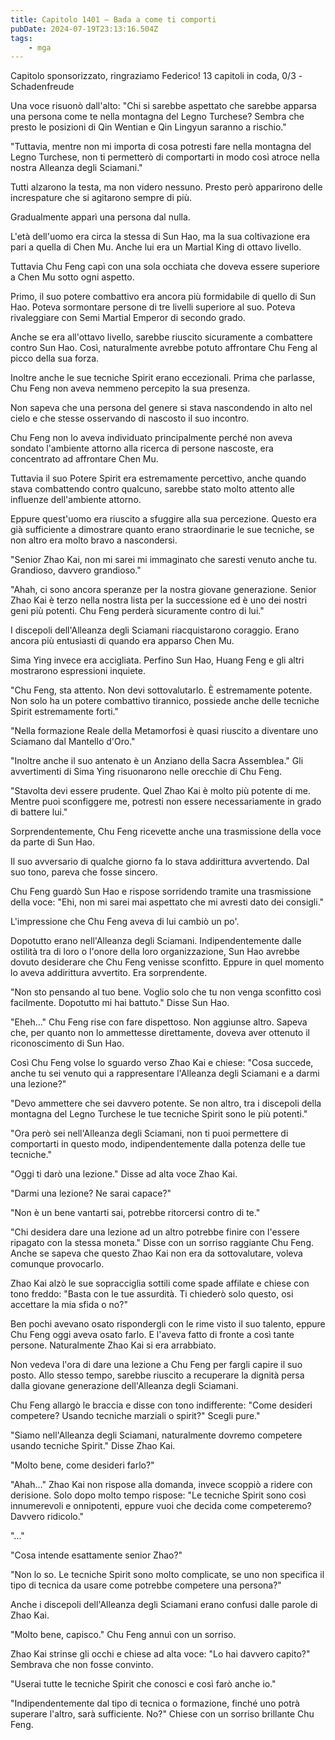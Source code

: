 ```yaml
---
title: Capitolo 1401 – Bada a come ti comporti
pubDate: 2024-07-19T23:13:16.504Z
tags:
    - mga
---
```



Capitolo sponsorizzato, ringraziamo Federico!
13 capitoli in coda, 0/3
-Schadenfreude


Una voce risuonò dall'alto: "Chi si sarebbe aspettato che sarebbe apparsa una persona come te nella montagna del Legno Turchese? Sembra che presto le posizioni di Qin Wentian e Qin Lingyun saranno a rischio."


"Tuttavia, mentre non mi importa di cosa potresti fare nella montagna del Legno Turchese, non ti permetterò di comportarti in modo così atroce nella nostra Alleanza degli Sciamani."


Tutti alzarono la testa, ma non videro nessuno. Presto però apparirono delle increspature che si agitarono sempre di più.


Gradualmente apparì una persona dal nulla.


L'età dell'uomo era circa la stessa di Sun Hao, ma la sua coltivazione era pari a quella di Chen Mu. Anche lui era un Martial King di ottavo livello.


Tuttavia Chu Feng capì con una sola occhiata che doveva essere superiore a Chen Mu sotto ogni aspetto.


Primo, il suo potere combattivo era ancora più formidabile di quello di Sun Hao. Poteva sormontare persone di tre livelli superiore al suo. Poteva rivaleggiare con Semi Martial Emperor di secondo grado.


Anche se era all'ottavo livello, sarebbe riuscito sicuramente a combattere contro Sun Hao. Così, naturalmente avrebbe potuto affrontare Chu Feng al picco della sua forza.


Inoltre anche le sue tecniche Spirit erano eccezionali. Prima che parlasse, Chu Feng non aveva nemmeno percepito la sua presenza.


Non sapeva che una persona del genere si stava nascondendo in alto nel cielo e che stesse osservando di nascosto il suo incontro.


Chu Feng non lo aveva individuato principalmente perché non aveva sondato l'ambiente attorno alla ricerca di persone nascoste, era concentrato ad affrontare Chen Mu.


Tuttavia il suo Potere Spirit era estremamente percettivo, anche quando stava combattendo contro qualcuno, sarebbe stato molto attento alle influenze dell'ambiente attorno.


Eppure quest'uomo era riuscito a sfuggire alla sua percezione. Questo era già sufficiente a dimostrare quanto erano straordinarie le sue tecniche, se non altro era molto bravo a nascondersi.


"Senior Zhao Kai, non mi sarei mi immaginato che saresti venuto anche tu. Grandioso, davvero grandioso."


"Ahah, ci sono ancora speranze per la nostra giovane generazione. Senior Zhao Kai è terzo nella nostra lista per la successione ed è uno dei nostri geni più potenti. Chu Feng perderà sicuramente contro di lui."


I discepoli dell'Alleanza degli Sciamani riacquistarono coraggio. Erano ancora più entusiasti di quando era apparso Chen Mu.


Sima Ying invece era accigliata. Perfino Sun Hao, Huang Feng e gli altri mostrarono espressioni inquiete.


"Chu Feng, sta attento. Non devi sottovalutarlo. È estremamente potente. Non solo ha un potere combattivo tirannico, possiede anche delle tecniche Spirit estremamente forti."


"Nella formazione Reale della Metamorfosi è quasi riuscito a diventare uno Sciamano dal Mantello d'Oro."


"Inoltre anche il suo antenato è un Anziano della Sacra Assemblea." Gli avvertimenti di Sima Ying risuonarono nelle orecchie di Chu Feng.


"Stavolta devi essere prudente. Quel Zhao Kai è molto più potente di me. Mentre puoi sconfiggere me, potresti non essere necessariamente in grado di battere lui."


Sorprendentemente, Chu Feng ricevette anche una trasmissione della voce da parte di Sun Hao.


Il suo avversario di qualche giorno fa lo stava addirittura avvertendo. Dal suo tono, pareva che fosse sincero.


Chu Feng guardò Sun Hao e rispose sorridendo tramite una trasmissione della voce: "Ehi, non mi sarei mai aspettato che mi avresti dato dei consigli."


L'impressione che Chu Feng aveva di lui cambiò un po'.


Dopotutto erano nell'Alleanza degli Sciamani. Indipendentemente dalle ostilità tra di loro o l'onore della loro organizzazione, Sun Hao avrebbe dovuto desiderare che Chu Feng venisse sconfitto. Eppure in quel momento lo aveva addirittura avvertito. Era sorprendente.


"Non sto pensando al tuo bene. Voglio solo che tu non venga sconfitto così facilmente. Dopotutto mi hai battuto." Disse Sun Hao.


"Eheh..." Chu Feng rise con fare dispettoso. Non aggiunse altro. Sapeva che, per quanto non lo ammettesse direttamente, doveva aver ottenuto il riconoscimento di Sun Hao.


Così Chu Feng volse lo sguardo verso Zhao Kai e chiese: "Cosa succede, anche tu sei venuto qui a rappresentare l'Alleanza degli Sciamani e a darmi una lezione?"


"Devo ammettere che sei davvero potente. Se non altro, tra i discepoli della montagna del Legno Turchese le tue tecniche Spirit sono le più potenti."


"Ora però sei nell'Alleanza degli Sciamani, non ti puoi permettere di comportarti in questo modo, indipendentemente dalla potenza delle tue tecniche."


"Oggi ti darò una lezione." Disse ad alta voce Zhao Kai.


"Darmi una lezione? Ne sarai capace?"


"Non è un bene vantarti sai, potrebbe ritorcersi contro di te."


"Chi desidera dare una lezione ad un altro potrebbe finire con l'essere ripagato con la stessa moneta." Disse con un sorriso raggiante Chu Feng. Anche se sapeva che questo Zhao Kai non era da sottovalutare, voleva comunque provocarlo.


Zhao Kai alzò le sue sopracciglia sottili come spade affilate e chiese con tono freddo: "Basta con le tue assurdità. Ti chiederò solo questo, osi accettare la mia sfida o no?"


Ben pochi avevano osato rispondergli con le rime visto il suo talento, eppure Chu Feng oggi aveva osato farlo. E l'aveva fatto di fronte a così tante persone. Naturalmente Zhao Kai si era arrabbiato.


Non vedeva l'ora di dare una lezione a Chu Feng per fargli capire il suo posto. Allo stesso tempo, sarebbe riuscito a recuperare la dignità persa dalla giovane generazione dell'Alleanza degli Sciamani.


Chu Feng allargò le braccia e disse con tono indifferente: "Come desideri competere? Usando tecniche marziali o spirit?" Scegli pure."


"Siamo nell'Alleanza degli Sciamani, naturalmente dovremo competere usando tecniche Spirit." Disse Zhao Kai.


"Molto bene, come desideri farlo?"


"Ahah..." Zhao Kai non rispose alla domanda, invece scoppiò a ridere con derisione. Solo dopo molto tempo rispose: "Le tecniche Spirit sono così innumerevoli e onnipotenti, eppure vuoi che decida come competeremo? Davvero ridicolo."


"..."


"Cosa intende esattamente senior Zhao?"


"Non lo so. Le tecniche Spirit sono molto complicate, se uno non specifica il tipo di tecnica da usare come potrebbe competere una persona?"


Anche i discepoli dell'Alleanza degli Sciamani erano confusi dalle parole di Zhao Kai.


"Molto bene, capisco." Chu Feng annuì con un sorriso.


Zhao Kai strinse gli occhi e chiese ad alta voce: "Lo hai davvero capito?" Sembrava che non fosse convinto.


"Userai tutte le tecniche Spirit che conosci e così farò anche io."


"Indipendentemente dal tipo di tecnica o formazione, finché uno potrà superare l'altro, sarà sufficiente. No?" Chiese con un sorriso brillante Chu Feng.
                                


                                



